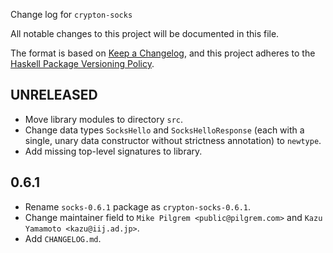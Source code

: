 Change log for `crypton-socks`

All notable changes to this project will be documented in this file.

The format is based on [Keep a Changelog](https://keepachangelog.com/en/1.0.0/),
and this project adheres to the
[Haskell Package Versioning Policy](https://pvp.haskell.org/).

## UNRELEASED

* Move library modules to directory `src`.
* Change data types `SocksHello` and `SocksHelloResponse` (each with a single,
  unary data constructor without strictness annotation) to `newtype`.
* Add missing top-level signatures to library.

## 0.6.1

* Rename `socks-0.6.1` package as `crypton-socks-0.6.1`.
* Change maintainer field to `Mike Pilgrem <public@pilgrem.com>` and
  `Kazu Yamamoto <kazu@iij.ad.jp>`.
* Add `CHANGELOG.md`.
